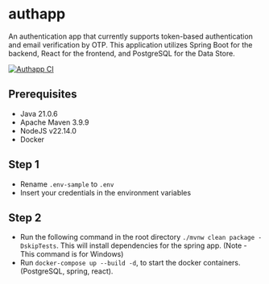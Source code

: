 # authapp
An authentication app that currently supports token-based authentication and email verification by OTP. This application utilizes Spring Boot for the backend, React for the frontend, and PostgreSQL for the Data Store.

[![Authapp CI](https://github.com/chintakjoshi/authapp/actions/workflows/tests.yml/badge.svg?branch=main)](https://github.com/chintakjoshi/authapp/actions/workflows/tests.yml)

## Prerequisites
* Java 21.0.6
* Apache Maven 3.9.9
* NodeJS v22.14.0
* Docker
  
## Step 1
* Rename `.env-sample` to `.env`
* Insert your credentials in the environment variables

## Step 2
* Run the following command in the root directory `./mvnw clean package -DskipTests`. This will install dependencies for the spring app. (Note - This command is for Windows)
* Run `docker-compose up --build -d`, to start the docker containers. (PostgreSQL, spring, react).
